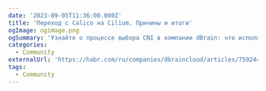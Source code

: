 ```yaml
---
date: '2023-09-05T11:36:00.000Z'
title: 'Переход с Calico на Cilium. Причины и итоги'
ogImage: ogimage.png
ogSummary: 'Узнайте о процессе выбора CNI в компании dBrain: что использовали в Calico, в каких конфигурациях и как используют Cilium.'
categories:
  - Community
externalUrl: 'https://habr.com/ru/companies/dbraincloud/articles/759244/'
tags:
  - Community
---
```

